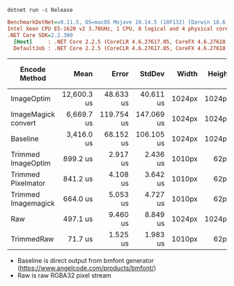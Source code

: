 ```
dotnet run -c Release
```


```ini
BenchmarkDotNet=v0.11.5, OS=macOS Mojave 10.14.5 (18F132) [Darwin 18.6.0]
Intel Xeon CPU E5-1620 v2 3.70GHz, 1 CPU, 8 logical and 4 physical cores
.NET Core SDK=2.2.300
  [Host]     : .NET Core 2.2.5 (CoreCLR 4.6.27617.05, CoreFX 4.6.27618.01), 64bit RyuJIT
  DefaultJob : .NET Core 2.2.5 (CoreCLR 4.6.27617.05, CoreFX 4.6.27618.01), 64bit RyuJIT
```

|      Encode Method  |        Mean |      Error |     StdDev |  Width | Height | Size (on disk)  |
|-------------------- |------------:|-----------:|-----------:|-------:|-------:|------:|
|          ImageOptim | 12,600.3 us |  48.633 us |  40.611 us | 1024px | 1024px |   9kb |
| ImageMagick convert |  6,669.7 us | 119.754 us | 147.069 us | 1024px | 1024px |  14kb |
|            Baseline |  3,416.0 us |  68.152 us | 106.105 us | 1024px | 1024px |  37kb |
|  Trimmed ImageOptim |    899.2 us |   2.917 us |   2.436 us | 1010px |   62px |   9kb |
|  Trimmed Pixelmator |    841.2 us |   4.108 us |   3.642 us | 1010px |   62px |  18kb |
| Trimmed Imagemagick |    664.0 us |   5.053 us |   4.727 us | 1010px |   62px |  11kb |
|                 Raw |    497.1 us |   9.460 us |   8.849 us | 1024px | 1024px |4194kb |
|          TrimmedRaw |     71.7 us |   1.525 us |   1.983 us | 1010px |   62px | 250kb |

- Baseline is direct output from bmfont generator (https://www.angelcode.com/products/bmfont/)
- Raw is raw RGBA32 pixel stream
